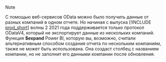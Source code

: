 > [!NOTE]
> С помощью веб-сервисов OData можно было получить данные от разных компаний в одном отчете. Но начиная с выпуска [!INCLUDE [prod_short](prod_short.md)] волны 2 2021 года поддерживается только протокол ODataV4, который не экспортирует данные из нескольких компаний. Функция **$expand** Power BI, которую вы, возможно, считали альтернативным способом создания отчета по нескольким компаниям, также не может быть использована. Она создаст столбец с названием компании, но не заполнит его данными компании после обновления.